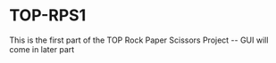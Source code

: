 # TOP-RPS1
This is the first part of the TOP Rock Paper Scissors Project -- GUI will come in later part
